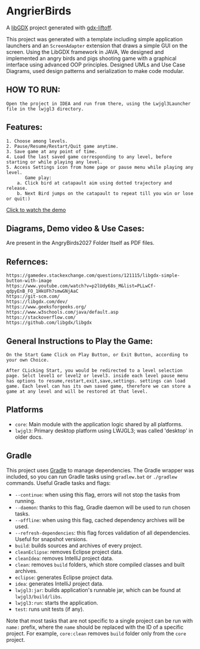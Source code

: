# AngrierBirds
A [libGDX](https://libgdx.com/) project generated with [gdx-liftoff](https://github.com/libgdx/gdx-liftoff).

This project was generated with a template including simple application launchers and an `ScreenAdapter` extension that draws a simple GUI on the screen.
Using the LibGDX framework in JAVA, We designed and implemented an angry birds and pigs shooting game with a graphical interface using advanced OOP principles. Designed UMLs and Use Case Diagrams, used design patterns and serialization to make code modular. 


## HOW TO RUN: 
    Open the project in IDEA and run from there, using the Lwjgl3Launcher file in the lwjgl3 directory.

## Features: 
	1. Choose among levels.
 	2. Pause/Resume/Restart/Quit game anytime.
	3. Save game at any point of time.
 	4. Load the last saved game corresponding to any level, before starting or while playing any level.
  	5. Access Settings icon from home page or pause menu while playing any level.
           Game play:
        a. Click bird at catapault aim using dotted trajectory and release.
        b. Next Bird jumps on the catapault to repeat till you win or lose or quit:)


[Click to watch the demo](https://github.com/Ruhani05/AngrierBirdsGame/issues/1#issue-2941255248)

## Diagrams, Demo video & Use Cases:
Are present in the AngryBirds2027 Folder Itself as PDF files.

## Refernces:
    https://gamedev.stackexchange.com/questions/121115/libgdx-simple-button-with-image
    https://www.youtube.com/watch?v=p2lUdy68s_M&list=PLLwCf-qdpyEnB_FO_1HkUFh7smwGNjAaC
    https://git-scm.com/
    https://libgdx.com/dev/
    https://www.geeksforgeeks.org/
    https://www.w3schools.com/java/default.asp
    https://stackoverflow.com/
    https://github.com/libgdx/libgdx 


## General Instructions to Play the Game:
    On the Start Game Click on Play Button, or Exit Button, according to your own Choice.

    After CLicking Start, you would be redirected to a level selection page. Selct level1 or level2 or level3. inside each level pause menu has options to resume,restart,exit,save,settings. settings can load game. Each level can has its own saved game, therefore we can store a game at any level and will be restored at that level.


## Platforms

- `core`: Main module with the application logic shared by all platforms.
- `lwjgl3`: Primary desktop platform using LWJGL3; was called 'desktop' in older docs.

## Gradle

This project uses [Gradle](https://gradle.org/) to manage dependencies.
The Gradle wrapper was included, so you can run Gradle tasks using `gradlew.bat` or `./gradlew` commands.
Useful Gradle tasks and flags:

- `--continue`: when using this flag, errors will not stop the tasks from running.
- `--daemon`: thanks to this flag, Gradle daemon will be used to run chosen tasks.
- `--offline`: when using this flag, cached dependency archives will be used.
- `--refresh-dependencies`: this flag forces validation of all dependencies. Useful for snapshot versions.
- `build`: builds sources and archives of every project.
- `cleanEclipse`: removes Eclipse project data.
- `cleanIdea`: removes IntelliJ project data.
- `clean`: removes `build` folders, which store compiled classes and built archives.
- `eclipse`: generates Eclipse project data.
- `idea`: generates IntelliJ project data.
- `lwjgl3:jar`: builds application's runnable jar, which can be found at `lwjgl3/build/libs`.
- `lwjgl3:run`: starts the application.
- `test`: runs unit tests (if any).

Note that most tasks that are not specific to a single project can be run with `name:` prefix, where the `name` should be replaced with the ID of a specific project.
For example, `core:clean` removes `build` folder only from the `core` project.

